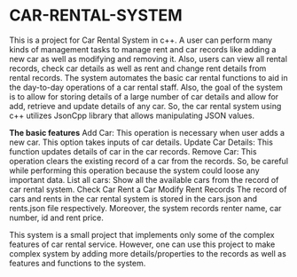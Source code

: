 # CAR-RENTAL-SYSTEM
This is a project for Car Rental System in c++. A user can perform many kinds of management tasks to manage rent and car records like adding a new car as well as modifying and removing it. Also, users can view all rental records, check car details as well as rent and change rent details from rental records. The system automates the basic car rental functions to aid in the day-to-day operations of a car rental staff. Also, the goal of the system is to allow for storing details of a large number of car details and allow for add, retrieve and update details of any car. So, the car rental system using c++ utilizes JsonCpp library that allows manipulating JSON values.

**The basic features**
Add Car: This operation is necessary when user adds a new car. This option takes inputs of car details.
Update Car Details: This function updates details of car in the car records.
Remove Car: This operation clears the existing record of a car from the records. So, be careful while performing this operation because the system could loose any important data.
List all cars: Show all the available cars from the record of car rental system.
Check Car
Rent a Car
Modify Rent Records
The record of cars and rents in the car rental system is stored in the cars.json and rents.json file respectively. Moreover, the system records renter name, car number, id and rent price.

This system is a small project that implements only some of the complex features of car rental service. However, one can use this project to make complex system by adding more details/properties to the records as well as features and functions to the system.  
